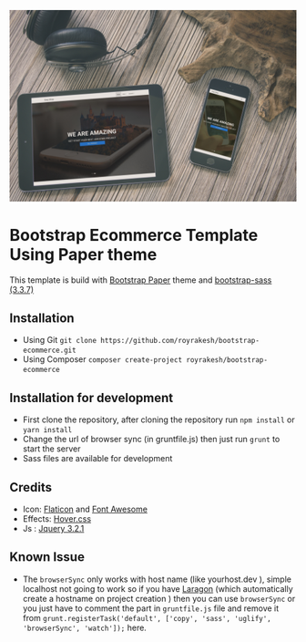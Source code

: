<p align="center">
  <img src="screenshot/8d22dbedd0944856a4fa2d35b21c7e1b_13_1600.jpg?raw=true">
</p>



# Bootstrap Ecommerce Template Using Paper theme

This template is build with [Bootstrap Paper] theme and [bootstrap-sass (3.3.7)]
## Installation
 * Using Git `git clone https://github.com/royrakesh/bootstrap-ecommerce.git` 
 * Using Composer `composer create-project royrakesh/bootstrap-ecommerce`

## Installation for development

 * First clone the repository, after cloning the repository run `npm install` or `yarn install` 
 * Change the url of browser sync (in gruntfile.js)  then just run `grunt` to start the server 
 * Sass files are available for development 
 

## Credits   

  * Icon: [Flaticon] and [Font Awesome]
  * Effects: [Hover.css]
  * Js : [Jquery 3.2.1]



## Known Issue

* The `browserSync` only works with host name (like yourhost.dev ), simple localhost not going to work so if you have  [Laragon]  (which automatically create a hostname on project creation ) then you can use `browserSync` or you just have to comment the part in `gruntfile.js` file and remove it from `grunt.registerTask('default', ['copy', 'sass', 'uglify', 'browserSync', 'watch']);` here.



  [Bootstrap Paper]: https://bootswatch.com/paper/
  [bootstrap-sass (3.3.7)]: https://github.com/twbs/bootstrap-sass
  [Flaticon]: https://www.flaticon.com/
  [Font Awesome]: http://fontawesome.io/
  [Hover.css]: http://ianlunn.github.io/Hover/
  [Jquery 3.2.1]: https://www.npmjs.com/package/jquery
  [Laragon]: http://laragon.org/
